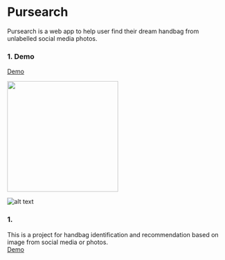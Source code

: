 # Pursearch
Pursearch is a web app to help user find their dream handbag from unlabelled social media photos.<br>
### 1. Demo
[Demo](http://Pursearch.com)

<img src="https://github.com/jenniening/Pursearch/blob/master/demo/Homepage.png" width="256">

![alt text](https://github.com/jenniening/Pursearch/blob/master/demo/Pipeline.png)
### 1. 
This is a project for handbag identification and recommendation based on image from social media or photos.<br>
[Demo](http://Pursearch.com)
